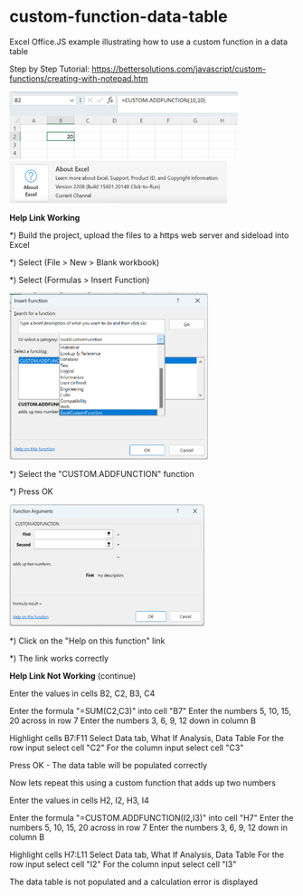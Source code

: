 # custom-function-data-table
Excel Office.JS example illustrating how to use a custom function in a data table

Step by Step Tutorial:
https://bettersolutions.com/javascript/custom-functions/creating-with-notepad.htm

<img src="/images/screenshot.png" width="404" height="120"> 

<img src="/images/version.png" width="385" height="75"> 


<B>Help Link Working</B>

*) Build the project, upload the files to a https web server and sideload into Excel

*) Select (File > New > Blank workbook)

*) Select (Formulas > Insert Function)

<img src="images/insert-function-dialog.png" width="351" height="295"> 

*) Select the "CUSTOM.ADDFUNCTION" function

*) Press OK

<img src="images/arguments-dialog-one.png" width="345" height="216"> 

*) Click on the "Help on this function" link

*) The link works correctly

<B>Help Link Not Working</B> (continue)



Enter the values in cells B2, C2, B3, C4

Enter the formula "=SUM(C2,C3)" into cell "B7"
Enter the numbers 5, 10, 15, 20 across in row 7
Enter the numbers 3, 6, 9, 12 down in column B

Highlight cells B7:F11
Select Data tab, What If Analysis, Data Table
For the row input select cell "C2"
For the column input select cell "C3"

Press OK - The data table will be populated correctly

Now lets repeat this using a custom function that adds up two numbers

Enter the values in cells H2, I2, H3, I4

Enter the formula "=CUSTOM.ADDFUNCTION(I2,I3)" into cell "H7"
Enter the numbers 5, 10, 15, 20 across in row 7
Enter the numbers 3, 6, 9, 12 down in column B

Highlight cells H7:L11
Select Data tab, What If Analysis, Data Table
For the row input select cell "I2"
For the column input select cell "I3"

The data table is not populated and a calculation error is displayed
